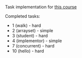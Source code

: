 Task implementation for [this course](https://www.kgeorgiy.info/git/geo/java-advanced-2019)

Completed tasks:

* 1 (walk) - hard
* 2 (arrayset) - simple
* 3 (student) - hard
* 4 (implementor) - simple
* 7 (concurrent) - hard
* 10 (hello) - hard 
 
